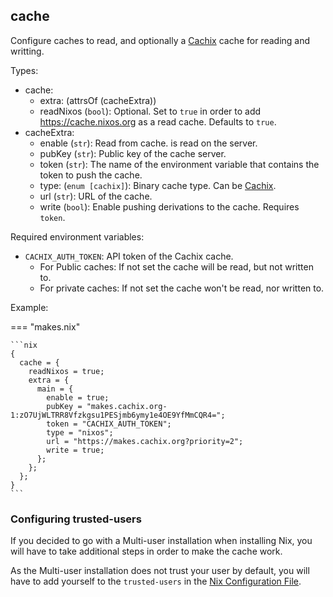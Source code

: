 ## cache

Configure caches to read,
and optionally a [Cachix](https://cachix.org/) cache for reading and writting.

Types:

- cache:
  - extra: (attrsOf (cacheExtra))
  - readNixos (`bool`): Optional.
    Set to `true` in order to add https://cache.nixos.org as a read cache.
    Defaults to `true`.
- cacheExtra:
  - enable (`str`): Read from cache.
    is read on the server.
  - pubKey (`str`): Public key of the cache server.
  - token (`str`): The name of the environment variable that contains the
    token to push the cache.
  - type: (`enum [cachix]`): Binary cache type.
    Can be [Cachix](https://docs.cachix.org/).
  - url (`str`):
    URL of the cache.
  - write (`bool`): Enable pushing derivations to the cache. Requires `token`.

Required environment variables:

- `CACHIX_AUTH_TOKEN`: API token of the Cachix cache.
  - For Public caches:
    If not set the cache will be read, but not written to.
  - For private caches:
    If not set the cache won't be read, nor written to.

Example:

=== "makes.nix"

    ```nix
    {
      cache = {
        readNixos = true;
        extra = {
          main = {
            enable = true;
            pubKey = "makes.cachix.org-1:zO7UjWLTRR8Vfzkgsu1PESjmb6ymy1e4OE9YfMmCQR4=";
            token = "CACHIX_AUTH_TOKEN";
            type = "nixos";
            url = "https://makes.cachix.org?priority=2";
            write = true;
          };
        };
      };
    }
    ```

### Configuring trusted-users

If you decided to go
with a Multi-user installation
when installing Nix,
you will have to take additional steps
in order to make the cache work.

As the Multi-user installation
does not trust your user by default,
you will have to add yourself
to the `trusted-users` in the
[Nix Configuration File](https://www.mankier.com/5/nix.conf).
